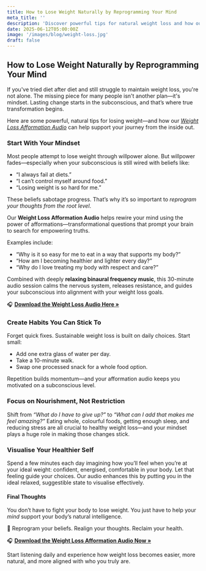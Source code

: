 ```yaml
---
title: How to Lose Weight Naturally by Reprogramming Your Mind
meta_title: ''
description: 'Discover powerful tips for natural weight loss and how our Weight Loss afformation audio helps reprogram your subconscious and support healthy habits effortlessly.'
date: 2025-06-12T05:00:00Z
image: '/images/blog/weight-loss.jpg'
draft: false
---
```


## How to Lose Weight Naturally by Reprogramming Your Mind

If you've tried diet after diet and still struggle to maintain weight loss, you're not alone. The missing piece for many people isn't another plan—it's mindset. Lasting change starts in the subconscious, and that’s where true transformation begins.

Here are some powerful, natural tips for losing weight—and how our _[Weight Loss Afformation Audio](https://instantrealityshift.com/health/)_ can help support your journey from the inside out.

### Start With Your Mindset

Most people attempt to lose weight through willpower alone. But willpower fades—especially when your subconscious is still wired with beliefs like:

- “I always fail at diets.”
- “I can’t control myself around food.”
- “Losing weight is so hard for me.”

These beliefs sabotage progress. That’s why it’s so important to _reprogram your thoughts from the root level_.

Our **Weight Loss Afformation Audio** helps rewire your mind using the power of afformations—transformational questions that prompt your brain to search for empowering truths.

Examples include:

- “Why is it so easy for me to eat in a way that supports my body?”
- “How am I becoming healthier and lighter every day?”
- “Why do I love treating my body with respect and care?”

Combined with deeply **relaxing binaural frequency music**, this 30-minute audio session calms the nervous system, releases resistance, and guides your subconscious into alignment with your weight loss goals.

🎧 **[Download the Weight Loss Audio Here »](https://instantrealityshift.com/health/)**

### Create Habits You Can Stick To

Forget quick fixes. Sustainable weight loss is built on daily choices. Start small:

- Add one extra glass of water per day.
- Take a 10-minute walk.
- Swap one processed snack for a whole food option.

Repetition builds momentum—and your afformation audio keeps you motivated on a subconscious level.

### Focus on Nourishment, Not Restriction

Shift from _“What do I have to give up?”_ to _“What can I add that makes me feel amazing?”_ Eating whole, colourful foods, getting enough sleep, and reducing stress are all crucial to healthy weight loss—and your mindset plays a huge role in making those changes stick.

### Visualise Your Healthier Self

Spend a few minutes each day imagining how you’ll feel when you’re at your ideal weight: confident, energised, comfortable in your body. Let that feeling guide your choices. Our audio enhances this by putting you in the ideal relaxed, suggestible state to visualise effectively.

#### Final Thoughts

You don’t have to fight your body to lose weight. You just have to help your _mind_ support your body’s natural intelligence.

💫 Reprogram your beliefs. Realign your thoughts. Reclaim your health.

🎧 **[Download the Weight Loss Afformation Audio Now »](https://instantrealityshift.com/health/)**

Start listening daily and experience how weight loss becomes easier, more natural, and more aligned with who you truly are.
